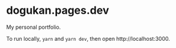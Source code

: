 # dogukan.pages.dev

My personal portfolio.

To run locally, `yarn` and `yarn dev`, then open http://localhost:3000.